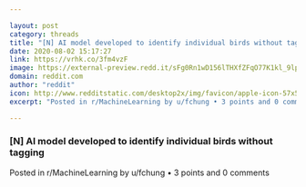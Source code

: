 ```yaml
---

layout: post
category: threads
title: "[N] AI model developed to identify individual birds without tagging"
date: 2020-08-02 15:17:27
link: https://vrhk.co/3fm4vzF
image: https://external-preview.redd.it/sFg0Rn1wD156lTHXfZFqO77K1kl_9lpE-h9LN87jEak.jpg?width=1200&height=628.272251309&auto=webp&crop=1200:628.272251309,smart&s=bc486aaa2aff3768450404c9680dcbe5ea701e55
domain: reddit.com
author: "reddit"
icon: http://www.redditstatic.com/desktop2x/img/favicon/apple-icon-57x57.png
excerpt: "Posted in r/MachineLearning by u/fchung • 3 points and 0 comments"

---
```


### [N] AI model developed to identify individual birds without tagging

Posted in r/MachineLearning by u/fchung • 3 points and 0 comments